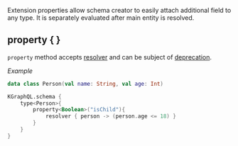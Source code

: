 Extension properties allow schema creator to easily attach additional field to any type. It is separately evaluated after main entity is resolved.

## property { }
`property` method accepts [resolver](/docs/reference/resolver) and can be subject of [deprecation](/docs/reference/deprecation).

*Example*

```kotlin
data class Person(val name: String, val age: Int)

KGraphQL.schema {
    type<Person>{
        property<Boolean>("isChild"){
            resolver { person -> (person.age <= 18) }
        }
    }
}
```
